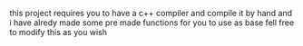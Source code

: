 this project requires you to have a c++ compiler and compile it by hand and i have alredy made some pre made functions for you to use as base fell free to modify this as you wish
